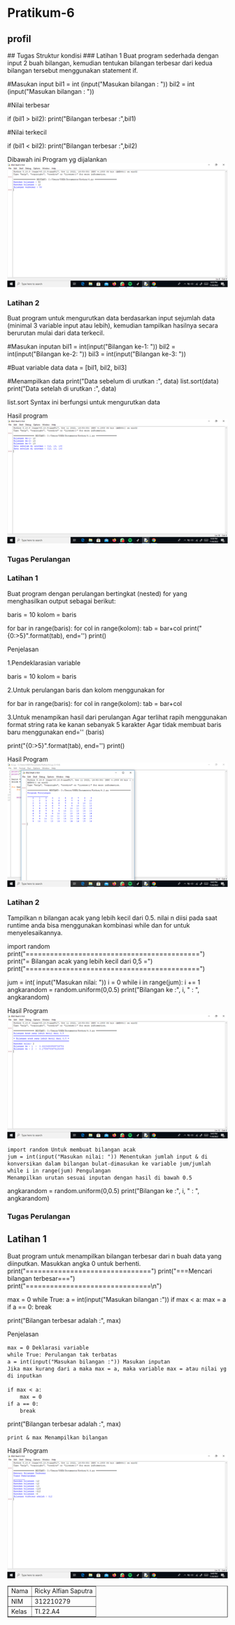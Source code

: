 # Pratikum-6


## profil
<table border="1">
   <tr>
   <td>Nama</td>
   <td>Ricky Alfian Saputra</td>
   <tr>
   <td>NIM</td>
   <td>312210279</td>
   <tr>
   <td>Kelas</td>
   <td>TI.22.A4</td>
## Tugas Struktur kondisi
### Latihan 1
Buat program sederhada dengan input 2 buah bilangan, kemudian tentukan bilangan terbesar dari kedua bilangan tersebut menggunakan statement if.

#Masukan input 
bil1 = int (input("Masukan bilangan : "))
bil2 = int (input("Masukan bilangan : "))

#Nilai terbesar

if (bil1 > bil2):
   print("Bilangan terbesar :",bil1)

#Nilai terkecil

if (bil1 < bil2):
   print("Bilangan terbesar :",bil2)

Dibawah ini Program yg dijalankan
![](/Tugas%207/Screenshot%20(18).png)

### Latihan 2
Buat program untuk mengurutkan data berdasarkan input sejumlah data (minimal 3 variable input atau lebih), kemudian tampilkan hasilnya secara berurutan mulai dari data terkecil.

#Masukan inputan
bil1 = int(input("Bilangan ke-1: "))
bil2 = int(input("Bilangan ke-2: "))
bil3 = int(input("Bilangan ke-3: "))

#Buat variable data
data = [bil1, bil2, bil3]

#Menampilkan data
print("Data sebelum di urutkan :", data)
list.sort(data)
print("Data setelah di urutkan :", data)

list.sort Syntax ini berfungsi untuk mengurutkan data


Hasil program
![](Tugas%207/Screenshot%20(20).png)

### Tugas Perulangan
### Latihan 1
Buat program dengan perulangan bertingkat (nested) for yang menghasilkan output sebagai berikut:

baris = 10
kolom = baris

for bar in range(baris):
    for col in range(kolom):
        tab = bar+col
        print("{0:>5}".format(tab), end='')
    print()

Penjelasan

1.Pendeklarasian variable

baris = 10
kolom = baris

2.Untuk perulangan baris dan kolom menggunakan for

for bar in range(baris):
    for col in range(kolom):
        tab = bar+col        

3.Untuk menampikan hasil dari perulangan
        Agar terlihat rapih menggunakan format string rata ke kanan sebanyak 5 karakter
        Agar tidak membuat baris baru menggunakan end='' (baris)

  print("{0:>5}".format(tab), end='')
print()  

Hasil Program
![](Tugas%207/Screenshot%20(22).png)

### Latihan 2

Tampilkan n bilangan acak yang lebih kecil dari 0.5. nilai n diisi pada saat runtime anda bisa menggunakan kombinasi while dan for untuk menyelesaikannya.

import random
print("===========================================")
print("= Bilangan acak yang lebih kecil dari 0,5 =")
print("===========================================")

jum = int( input("Masukan nilai: "))
i = 0
while i in range(jum):
    i += 1
    angkarandom = random.uniform(0,0.5)
    print("Bilangan ke :", i, " : ", angkarandom)

Hasil Program
![](/Tugas%207/Screenshot%20(24).png)

    import random Untuk membuat bilangan acak
    jum = int(input("Masukan nilai: ")) Menentukan jumlah input & di konversikan dalam bilangan bulat-dimasukan ke variable jum/jumlah
    while i in range(jum) Pengulangan
    Menampilkan urutan sesuai inputan dengan hasil di bawah 0.5

angkarandom = random.uniform(0,0.5)
    print("Bilangan ke :", i, " : ", angkarandom)


### Tugas Perulangan
## Latihan 1

Buat program untuk menampilkan bilangan terbesar dari n buah data yang diinputkan. Masukkan angka 0 untuk berhenti.
print("===============================")
print("===Mencari bilangan terbesar===")
print("===============================\n")

max = 0
while True:
    a = int(input("Masukan bilangan :"))
    if max < a:
        max = a
    if a == 0:
        break

print("Bilangan terbesar adalah :", max)

Penjelasan

    max = 0 Deklarasi variable
    while True: Perulangan tak terbatas
    a = int(input("Masukan bilangan :")) Masukan inputan
    Jika max kurang dari a maka max = a, maka variable max = atau nilai yg di inputkan

    if max < a:
        max = 0
    if a == 0:
        break
print("Bilangan terbesar adalah :", max)

    print & max Menampilkan bilangan

Hasil Program
![](/Tugas%207/Screenshot%20(26).png)

